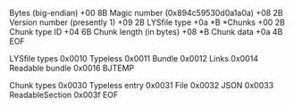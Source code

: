 Bytes (big-endian)
	+00 8B Magic number (0x894c59530d0a1a0a)
	+08 2B Version number (presently 1)
	+09 2B LYSfile type
	+0a *B *Chunks
		+00 2B Chunk type ID 
		+04 6B Chunk length (in bytes)
		+08 *B Chunk data
	+0a 4B EOF

LYSfile types
	0x0010 Typeless
	0x0011 Bundle
	0x0012 Links
	0x0014 Readable bundle
	0x0016 BJTEMP

Chunk types
	0x0030 Typeless entry
	0x0031 File
	0x0032 JSON
	0x0033 ReadableSection
	0x003f EOF
